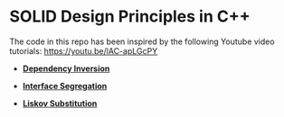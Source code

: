 # SOLID Design Principles in C++
The code in this repo has been inspired by the following Youtube video tutorials:
https://youtu.be/lAC-apLGcPY

- **[Dependency Inversion](https://github.com/rhazari/SOLID-Principles/tree/master/Dependency-Inversion)**

- **[Interface Segregation](https://github.com/rhazari/SOLID-Principles/tree/master/Interface-Segregation)**

- **[Liskov Substitution](https://github.com/rhazari/SOLID-Principles/tree/master/Liskov-Substitution)**
